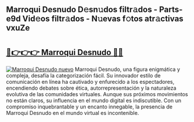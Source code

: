 ## Marroqui Desnudo D𝚎sn𝚞dos filtr𝚊dos - Parts-e9d Vid𝚎os filtr𝚊dos - N𝚞evas f𝚘tos atr𝚊ctivas vxuZe

# <h2><a href="http://mbaq8i.tromn.icu/?c=Marroqui+Desnudo">🔗👉👉👉 Marroqui Desnudo 🔗🔗</a></h2>

[![Marroqui Desnudo nuevo](https://i.imgur.com/pEAQMta.gif)](http://mbaq8i.tromn.icu/?c=Marroqui+Desnudo)
Marroqui Desnudo, una figura enigmática y compleja, desafía la categorización fácil. Su innovador estilo de comunicación en línea ha cautivado y enfurecido a los espectadores, encendiendo debates sobre ética, autorrepresentación y la naturaleza evolutiva de las comunidades virtuales. Aunque sus próximos movimientos no están claros, su influencia en el mundo digital es indiscutible. Con un compromiso inquebrantable y un encanto innegable, la presencia de Marroqui Desnudo en el mundo virtual es incontenible.
